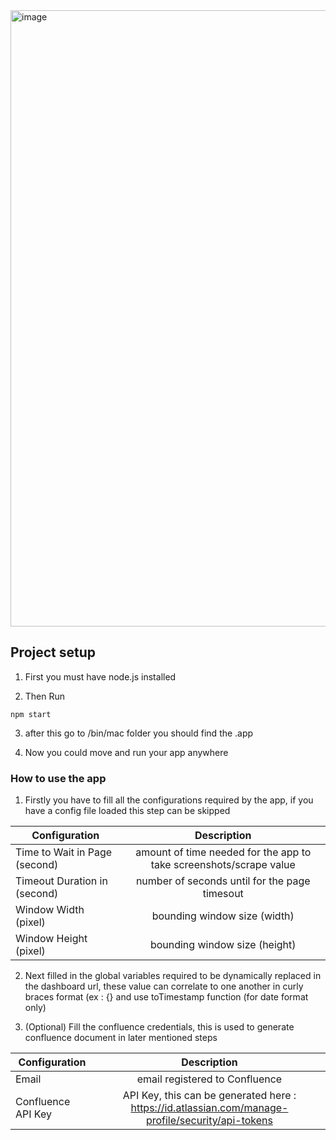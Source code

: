 <img width="986" alt="image" src="https://user-images.githubusercontent.com/43723280/159681858-6baddc1b-b9a0-48ec-b642-0cb85c9df84c.png">

## Project setup
1. First you must have node.js installed

2. Then Run
```
npm start
```

3. after this go to /bin/mac folder you should find the .app 

4. Now you could move and run your app anywhere

<!-- ### Compiles and hot-reloads for development
```
npm run serve
```

### Compiles and minifies for production
```
npm run build
```

### Lints and fixes files
```
npm run lint
``` -->

### How to use the app
1. Firstly you have to fill all the configurations required by the app, if you have a config file loaded this step can be skipped

| Configuration        | Description           |
| ------------- |:-------------:| 
| Time to Wait in Page (second) | amount of time needed for the app to take screenshots/scrape value | 
| Timeout Duration in (second) | number of seconds until for the page timesout |  
| Window Width (pixel) | bounding window size (width)|   
| Window Height (pixel) | bounding window size (height)|

2. Next filled in the global variables required to be dynamically replaced in the dashboard url, these value can correlate to one another in curly braces format (ex : {<other listed global variable>} and use toTimestamp function (for date format only)
  
3. (Optional) Fill the confluence credentials, this is used to generate confluence document in later mentioned steps
  
| Configuration        | Description           |
| ------------- |:-------------:| 
| Email | email registered to Confluence | 
| Confluence API Key | API Key, this can be generated here : https://id.atlassian.com/manage-profile/security/api-tokens|  

  


